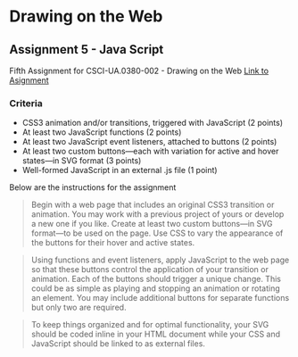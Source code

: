 # Drawing on the Web
## Assignment 5 - Java Script

Fifth Assignment for CSCI-UA.0380-002 - Drawing on the Web
[Link to Asignment](http://i6.cims.nyu.edu/~jcc608/drawingOnTheWeb/assignment5/)

### Criteria
  - CSS3 animation and/or transitions, triggered with JavaScript (2 points)
  - At least two JavaScript functions (2 points)
  - At least two JavaScript event listeners, attached to buttons (2 points)
  - At least two custom buttons—each with variation for active and hover states—in SVG format (3 points)
  - Well-formed JavaScript in an external .js file (1 point)

Below are the instructions for the assignment 

> Begin with a web page that includes an original CSS3 transition or animation. You may work with a previous project of yours or develop a new one if you like. Create at least two custom buttons—in SVG format—to be used on the page. Use CSS to vary the appearance of the buttons for their hover and active states.

> Using functions and event listeners, apply JavaScript to the web page so that these buttons control the application of your transition or animation. Each of the buttons should trigger a unique change. This could be as simple as playing and stopping an animation or rotating an element. You may include additional buttons for separate functions but only two are required.

> To keep things organized and for optimal functionality, your SVG should be coded inline in your HTML document while your CSS and JavaScript should be linked to as external files.
